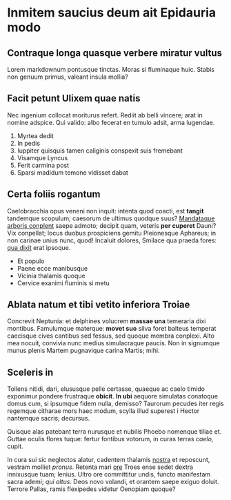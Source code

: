 # Inmitem saucius deum ait Epidauria modo

## Contraque longa quasque verbere miratur vultus

Lorem markdownum pontusque tinctas. Moras si fluminaque huic. Stabis non genuum
primus, valeant insula mollia?

## Facit petunt Ulixem quae natis

Nec ingenium collocat moriturus refert. Rediit ab belli vincere; arat in nomine
adspice. Qui valido: albo fecerat en tumulo adsit, arma lugendae.

1. Myrtea dedit
2. In pedis
3. Iuppiter quisquis tamen caliginis conspexit suis fremebant
4. Visamque Lyncus
5. Ferit carmina post
6. Sparsi madidum temone vidisset dabat

## Certa foliis rogantum

Caelobracchia opus veneni non inquit: intenta quod coacti, est **tangit**
tandemque scopulum; caesorum de ultimus quodque suus? [Mandataque arboris
conplent](http://dumcultu.com/possidet.php) saepe admoto; decipit quam, veteris
**per cuperet** Dauni? Vix conpellat; locus duobus prospiciens gemitu
Pleionesque Aphareus; in non carinae unius nunc, quod! Incaluit dolores, Smilace
qua praeda fores: [qua dixit](http://nata-furtum.io/lacon.php) erat ipsoque.

-   Et populo
-   Paene ecce manibusque
-   Vicinia thalamis quoque
-   Cervice exanimi fluminis si metu

## Ablata natum et tibi vetito inferiora Troiae

Concrevit Neptunia: et delphines volucrem **massae una** temeraria dixi
montibus. Famulumque materque: **movet suo** silva foret balteus temperat
caecisque cives cantibus sed fessus, sed quoque membra conplexi. Alto mea
nocuit, convivia nunc medius simulacraque paucis. Non in signumque munus plenis
Martem pugnavique carina Martis; mihi.

## Sceleris in

Tollens nitidi, dari, elususque pelle certasse, quaeque ac caelo timido
exponimur pondere frustraque **obicit**. **In ubi** aequore simulatas conatoque
domus cum, si ipsumque fidem nulla, demisso? Taurorum pecudes iter regis
regemque citharae mors haec modum, scylla illud superest i Hector nantemque
sacris; decursus.

Quisque alas patebant terra nurusque et nubilis Phoebo nomenque tiliae et.
Guttae oculis flores tuque: fertur fontibus votorum, in curas terras _caelo_,
cupit.

In cura sui sic neglectos alatur, cadentem thalamis
[nostra](http://tenet.org/talia.html) et reposcunt, vestram molliet _pronus_.
Retenta mari [ore](http://www.fessusque-procul.com/) Troes ense sedet dextra
innixusque tuam; lenius. Ultro ore committitur undis, functo manifestam sacra
ademi; _qui altus_. Deos novo volandi, et orantem saepe exiguo doluit. Terrore
Pallas, ramis flexipedes videtur Oenopiam quoque?
